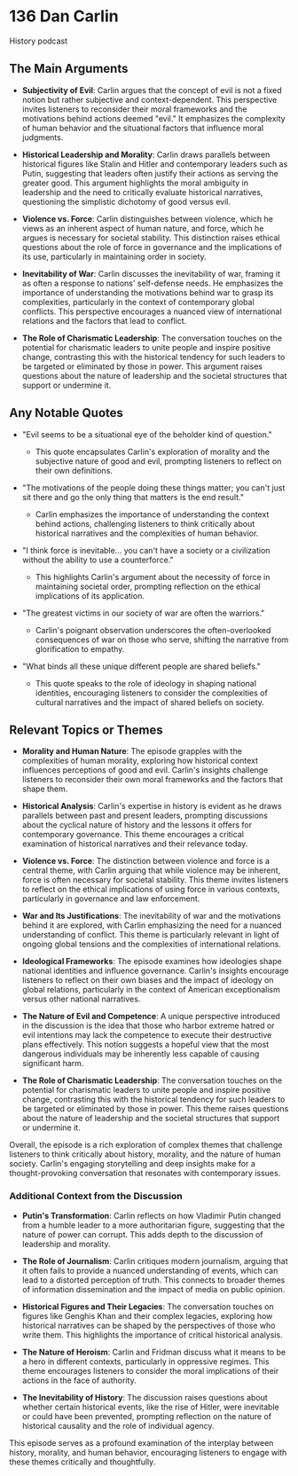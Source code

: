 # 136 Dan Carlin


History podcast



## The Main Arguments

- **Subjectivity of Evil**: Carlin argues that the concept of evil is not a fixed notion but rather subjective and context-dependent. This perspective invites listeners to reconsider their moral frameworks and the motivations behind actions deemed "evil." It emphasizes the complexity of human behavior and the situational factors that influence moral judgments.

- **Historical Leadership and Morality**: Carlin draws parallels between historical figures like Stalin and Hitler and contemporary leaders such as Putin, suggesting that leaders often justify their actions as serving the greater good. This argument highlights the moral ambiguity in leadership and the need to critically evaluate historical narratives, questioning the simplistic dichotomy of good versus evil.

- **Violence vs. Force**: Carlin distinguishes between violence, which he views as an inherent aspect of human nature, and force, which he argues is necessary for societal stability. This distinction raises ethical questions about the role of force in governance and the implications of its use, particularly in maintaining order in society.

- **Inevitability of War**: Carlin discusses the inevitability of war, framing it as often a response to nations' self-defense needs. He emphasizes the importance of understanding the motivations behind war to grasp its complexities, particularly in the context of contemporary global conflicts. This perspective encourages a nuanced view of international relations and the factors that lead to conflict.

- **The Role of Charismatic Leadership**: The conversation touches on the potential for charismatic leaders to unite people and inspire positive change, contrasting this with the historical tendency for such leaders to be targeted or eliminated by those in power. This argument raises questions about the nature of leadership and the societal structures that support or undermine it.

## Any Notable Quotes

- "Evil seems to be a situational eye of the beholder kind of question."
  - This quote encapsulates Carlin's exploration of morality and the subjective nature of good and evil, prompting listeners to reflect on their own definitions.

- "The motivations of the people doing these things matter; you can't just sit there and go the only thing that matters is the end result."
  - Carlin emphasizes the importance of understanding the context behind actions, challenging listeners to think critically about historical narratives and the complexities of human behavior.

- "I think force is inevitable... you can't have a society or a civilization without the ability to use a counterforce."
  - This highlights Carlin's argument about the necessity of force in maintaining societal order, prompting reflection on the ethical implications of its application.

- "The greatest victims in our society of war are often the warriors."
  - Carlin's poignant observation underscores the often-overlooked consequences of war on those who serve, shifting the narrative from glorification to empathy.

- "What binds all these unique different people are shared beliefs."
  - This quote speaks to the role of ideology in shaping national identities, encouraging listeners to consider the complexities of cultural narratives and the impact of shared beliefs on society.

## Relevant Topics or Themes

- **Morality and Human Nature**: The episode grapples with the complexities of human morality, exploring how historical context influences perceptions of good and evil. Carlin's insights challenge listeners to reconsider their own moral frameworks and the factors that shape them.

- **Historical Analysis**: Carlin's expertise in history is evident as he draws parallels between past and present leaders, prompting discussions about the cyclical nature of history and the lessons it offers for contemporary governance. This theme encourages a critical examination of historical narratives and their relevance today.

- **Violence vs. Force**: The distinction between violence and force is a central theme, with Carlin arguing that while violence may be inherent, force is often necessary for societal stability. This theme invites listeners to reflect on the ethical implications of using force in various contexts, particularly in governance and law enforcement.

- **War and Its Justifications**: The inevitability of war and the motivations behind it are explored, with Carlin emphasizing the need for a nuanced understanding of conflict. This theme is particularly relevant in light of ongoing global tensions and the complexities of international relations.

- **Ideological Frameworks**: The episode examines how ideologies shape national identities and influence governance. Carlin's insights encourage listeners to reflect on their own biases and the impact of ideology on global relations, particularly in the context of American exceptionalism versus other national narratives.

- **The Nature of Evil and Competence**: A unique perspective introduced in the discussion is the idea that those who harbor extreme hatred or evil intentions may lack the competence to execute their destructive plans effectively. This notion suggests a hopeful view that the most dangerous individuals may be inherently less capable of causing significant harm.

- **The Role of Charismatic Leadership**: The conversation touches on the potential for charismatic leaders to unite people and inspire positive change, contrasting this with the historical tendency for such leaders to be targeted or eliminated by those in power. This theme raises questions about the nature of leadership and the societal structures that support or undermine it.

Overall, the episode is a rich exploration of complex themes that challenge listeners to think critically about history, morality, and the nature of human society. Carlin's engaging storytelling and deep insights make for a thought-provoking conversation that resonates with contemporary issues.

### Additional Context from the Discussion

- **Putin's Transformation**: Carlin reflects on how Vladimir Putin changed from a humble leader to a more authoritarian figure, suggesting that the nature of power can corrupt. This adds depth to the discussion of leadership and morality.

- **The Role of Journalism**: Carlin critiques modern journalism, arguing that it often fails to provide a nuanced understanding of events, which can lead to a distorted perception of truth. This connects to broader themes of information dissemination and the impact of media on public opinion.

- **Historical Figures and Their Legacies**: The conversation touches on figures like Genghis Khan and their complex legacies, exploring how historical narratives can be shaped by the perspectives of those who write them. This highlights the importance of critical historical analysis.

- **The Nature of Heroism**: Carlin and Fridman discuss what it means to be a hero in different contexts, particularly in oppressive regimes. This theme encourages listeners to consider the moral implications of their actions in the face of authority.

- **The Inevitability of History**: The discussion raises questions about whether certain historical events, like the rise of Hitler, were inevitable or could have been prevented, prompting reflection on the nature of historical causality and the role of individual agency.

This episode serves as a profound examination of the interplay between history, morality, and human behavior, encouraging listeners to engage with these themes critically and thoughtfully.